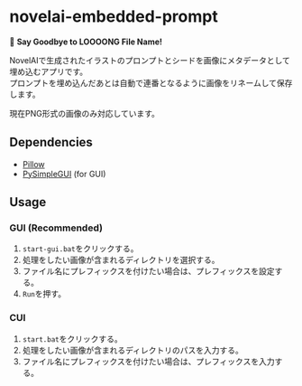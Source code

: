 # novelai-embedded-prompt
👋 **Say Goodbye to LOOOONG File Name!**

NovelAIで生成されたイラストのプロンプトとシードを画像にメタデータとして埋め込むアプリです。  
プロンプトを埋め込んだあとは自動で連番となるように画像をリネームして保存します。

現在PNG形式の画像のみ対応しています。

## Dependencies
- [Pillow](https://pillow.readthedocs.io/en/stable/)
- [PySimpleGUI](https://github.com/PySimpleGUI/PySimpleGUI) (for GUI)

## Usage
### GUI (Recommended)
1. ```start-gui.bat```をクリックする。
1. 処理をしたい画像が含まれるディレクトリを選択する。
1. ファイル名にプレフィックスを付けたい場合は、プレフィックスを設定する。
1. ```Run```を押す。

### CUI
1. ```start.bat```をクリックする。
1. 処理をしたい画像が含まれるディレクトリのパスを入力する。
1. ファイル名にプレフィックスを付けたい場合は、プレフィックスを入力する。